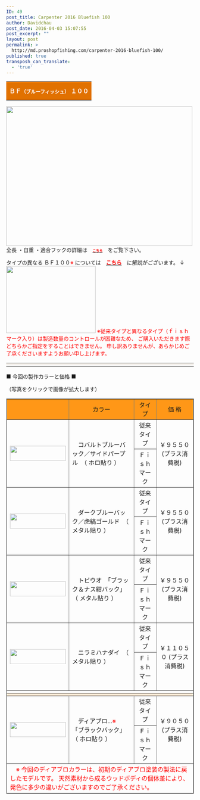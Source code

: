 ```yaml
---
ID: 49
post_title: Carpenter 2016 Bluefish 100
author: Davidchau
post_date: 2016-04-03 15:07:55
post_excerpt: ""
layout: post
permalink: >
  http://md.proshopfishing.com/carpenter-2016-bluefish-100/
published: true
transposh_can_translate:
  - 'true'
---
```

<table width="100%">
<tbody>
<tr>
<td align="center" bgcolor="#e17100" height="50"><span style="color: #ffffff; font-size: small;"><span style="color: #ffffff; font-size: medium;"><b>ＢＦ</b></span><b>（ブルーフィッシュ）</b><span style="color: #ffffff; font-size: medium;"><b> １００</b></span><span style="font-size: medium;"><b>
</b></span></span></td>
</tr>
</tbody>
</table>

<img class="alignnone size-full wp-image-50" src="http://md.proshopfishing.com/wp-content/uploads/2016/04/IMG_0776.jpg" width="500" height="375" alt="" />
全長 ・自重 ・適合フックの詳細は　<span style="font-size: xx-small;"><b><u><span style="color: #ff0000;">こちら</span></u></b></span>　をご覧下さい。

タイプの異なる ＢＦ１００<span style="color: #ff0000;">※</span> については　<u><span style="color: #ff0000;"><b>こちら</b></span></u>　に解説がございます。
↓
<img class="alignnone size-full wp-image-51" src="http://md.proshopfishing.com/wp-content/uploads/2016/04/IMG_1165.jpg" width="240" height="180" alt="" />
<span style="color: #ff0000;">※従来タイプと異なるタイプ（ｆｉｓｈマーク入り）は製造数量のコントロールが困難なため、
ご購入いただきます際 どちらかご指定をすることはできません。
申し訳ありませんが、あらかじめご了承くださいますようお願い申し上げます。
</span>

<table width="100%" cellspacing="0" cellpadding="2">
<tbody>
<tr>
<th colspan="3" bgcolor="#f8f4ef" width="696"></th>
</tr>
</tbody>
</table>

■ 今回の製作カラーと価格 ■

（写真をクリックで画像が拡大します）

<table border="1" width="100%">
<tbody>
<tr>
<td align="center" bgcolor="#ff9717" width="130"></td>
<td align="center" bgcolor="#ff9717" width="346" height="30">カラー</td>
<td align="center" bgcolor="#ff9717" width="93">タイプ</td>
<td align="center" bgcolor="#ff9717" width="175">価 格</td>
</tr>
<tr>
<td rowspan="2" align="center" width="128"><img class="alignnone size-full wp-image-52" src="http://md.proshopfishing.com/wp-content/uploads/2016/04/IMG_0769_thumb.jpg" width="150" height="40" alt="" /></td>
<td rowspan="2" align="left" width="346">　コバルトブルーバック／サイドパープル　（ ホロ貼り ）</td>
<td align="center" width="93">従来タイプ</td>
<td rowspan="2" align="center" width="175">￥９５５０ (プラス消費税)</td>
</tr>
<tr>
<td align="center" width="93">Ｆｉｓｈマーク</td>
</tr>
<tr>
<td rowspan="2" align="center"><img class="alignnone size-full wp-image-53" src="http://md.proshopfishing.com/wp-content/uploads/2016/04/IMG_0770_thumb.jpg" width="150" height="40" alt="" /></td>
<td rowspan="2" align="left" width="346">　ダークブルーバック／虎縞ゴールド　（ メタル貼り ）</td>
<td align="center" width="93">従来タイプ</td>
<td rowspan="2" align="center" width="175">￥９５５０ (プラス消費税)</td>
</tr>
<tr>
<td align="center" width="93">Ｆｉｓｈマーク</td>
</tr>
<tr>
<td rowspan="2" align="center"><img class="alignnone size-full wp-image-54" src="http://md.proshopfishing.com/wp-content/uploads/2016/04/IMG_0768_thumb.jpg" width="150" height="40" alt="" /></td>
<td rowspan="2" align="left" width="346">　トビウオ　「ブラック＆ナス紺バック」　（ メタル貼り ）</td>
<td align="center" width="93">従来タイプ</td>
<td rowspan="2" align="center" width="175">￥９５５０ (プラス消費税)</td>
</tr>
<tr>
<td align="center" width="93">Ｆｉｓｈマーク</td>
</tr>
<tr>
<td rowspan="2" align="center"><img class="alignnone size-full wp-image-55" src="http://md.proshopfishing.com/wp-content/uploads/2016/04/IMG_0772_thumb.jpg" width="150" height="40" alt="" /></td>
<td rowspan="2" align="left" width="346">　ニラミハナダイ　（ メタル貼り ）</td>
<td align="center" width="93">従来タイプ</td>
<td rowspan="2" align="center" width="175">￥１１０５０ (プラス消費税)</td>
</tr>
<tr>
<td align="center" width="93">Ｆｉｓｈマーク</td>
</tr>
<tr>
<td colspan="4"><span style="color: #ff0000;">
</span></td>
</tr>
<tr>
<td colspan="4" align="center" bgcolor="#fae8d3" height="5"></td>
</tr>
<tr>
<td rowspan="2" align="center" height="35"><img class="alignnone size-full wp-image-56" src="http://md.proshopfishing.com/wp-content/uploads/2016/04/IMG_0771_thumb.jpg" width="150" height="40" alt="" /></td>
<td rowspan="2" width="346">　ディアブロ...<span style="color: #ff0000;">※</span>　「ブラックバック」　（ ホロ貼り ）</td>
<td align="center" width="93">従来タイプ</td>
<td rowspan="2" align="center" width="175">￥９０５０ (プラス消費税)</td>
</tr>
<tr>
<td align="center" width="93">Ｆｉｓｈマーク</td>
</tr>
<tr>
<td colspan="4" align="left"><span style="color: #ff0000;"><span style="color: #ff0000;">　※ 今回のディアブロカラーは、初期のディアブロ塗装の製法に戻したモデルです。
天然素材から成るウッドボディの個体差により、発色に多少の違いがございますのでご了承ください。</span></span>&nbsp;</td>
</tr>
</tbody>
</table>

&nbsp;

<div class="itanywhere-activator" style="left: 446px; top: 5px; display: none;" title="Google Translator Anywhere"></div>